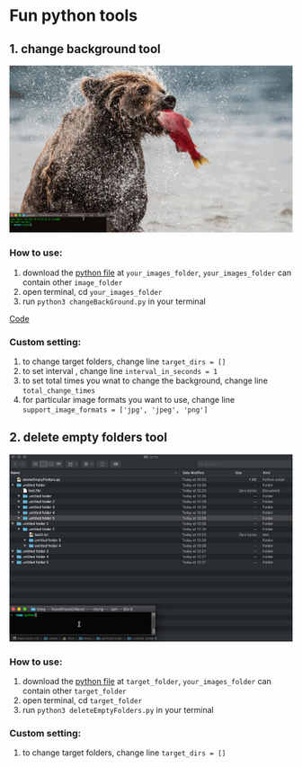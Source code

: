 # Fun python tools

## 1. change background tool

![](./changeBackGround/changeBackgroundEffect.gif)

### How to use:
1. download the [python file](./changeBackGround/changeBackGround.py) at  `your_images_folder`, `your_images_folder` can contain other `image_folder`
2. open terminal, cd `your_images_folder`
3. run `python3 changeBackGround.py` in your terminal

[Code](./changeBackGround/changeBackGround.py)
### Custom setting:
1. to change target folders, change line `target_dirs = []`
2. to set interval , change line `interval_in_seconds = 1`
3. to set total times you wnat to change the background, change line `total_change_times`
4. for particular image formats you want to use, change line `support_image_formats = ['jpg', 'jpeg', 'png']`



## 2. delete empty folders tool
![](./deleteEmptyFolders/deleteEmptyFoldersEffect.gif)

### How to use:
1. download the [python file](./deleteEmptyFolders/deleteEmptyFolders.py) at  `target_folder`, `your_images_folder` can contain other `target_folder`
2. open terminal, cd `target_folder`
3. run `python3 deleteEmptyFolders.py` in your terminal

### Custom setting:
1. to change target folders, change line `target_dirs = []`